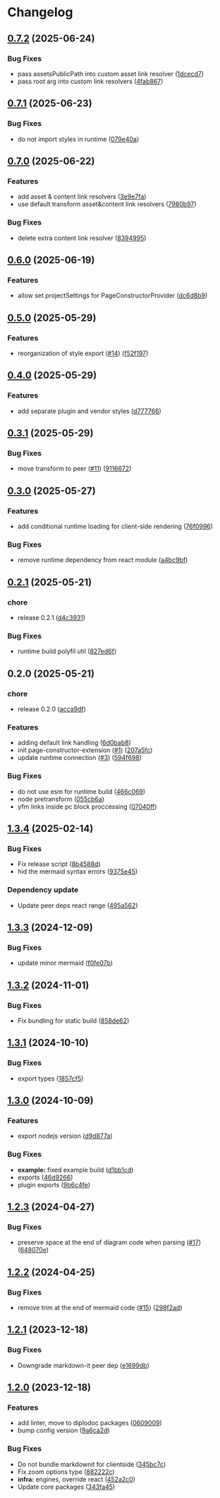 # Changelog

## [0.7.2](https://github.com/diplodoc-platform/page-constructor-extension/compare/v0.7.1...v0.7.2) (2025-06-24)


### Bug Fixes

* pass assetsPublicPath into custom asset link resolver ([1dcecd7](https://github.com/diplodoc-platform/page-constructor-extension/commit/1dcecd7ca8aac1a0d6739d947d514babc7db6cae))
* pass root arg into custom link resolvers ([4fab867](https://github.com/diplodoc-platform/page-constructor-extension/commit/4fab867805391dec6529b9d186a7c28ca6de2da4))

## [0.7.1](https://github.com/diplodoc-platform/page-constructor-extension/compare/v0.7.0...v0.7.1) (2025-06-23)


### Bug Fixes

* do not import styles in runtime ([079e40a](https://github.com/diplodoc-platform/page-constructor-extension/commit/079e40a42297b6808d20debb9d3fd00f48781acb))

## [0.7.0](https://github.com/diplodoc-platform/page-constructor-extension/compare/v0.6.0...v0.7.0) (2025-06-22)


### Features

* add asset & content link resolvers ([3e9e7fa](https://github.com/diplodoc-platform/page-constructor-extension/commit/3e9e7fa559ad28c52febe3bfaadf149dab571d33))
* use default transform asset&content link resolvers ([7980b97](https://github.com/diplodoc-platform/page-constructor-extension/commit/7980b97b833ade727bfcab836533ff0ce510569e))


### Bug Fixes

* delete extra content link resolver ([8394995](https://github.com/diplodoc-platform/page-constructor-extension/commit/8394995dd342b97c4a084728b513401a6ece05ae))

## [0.6.0](https://github.com/diplodoc-platform/page-constructor-extension/compare/v0.5.0...v0.6.0) (2025-06-19)


### Features

* allow set projectSettings for PageConstructorProvider ([dc6d8b9](https://github.com/diplodoc-platform/page-constructor-extension/commit/dc6d8b9ea0ebb82d0e5115ed45581433fcfb04b9))

## [0.5.0](https://github.com/diplodoc-platform/page-constructor-extension/compare/v0.4.0...v0.5.0) (2025-05-29)


### Features

* reorganization of style export ([#14](https://github.com/diplodoc-platform/page-constructor-extension/issues/14)) ([f52f197](https://github.com/diplodoc-platform/page-constructor-extension/commit/f52f19780721fb329371f947fa0c47bce87861b8))

## [0.4.0](https://github.com/diplodoc-platform/page-constructor-extension/compare/v0.3.1...v0.4.0) (2025-05-29)


### Features

* add separate plugin and vendor styles ([d777766](https://github.com/diplodoc-platform/page-constructor-extension/commit/d777766343f4f2eb5741de3769d4bbc956d45f90))

## [0.3.1](https://github.com/diplodoc-platform/page-constructor-extension/compare/v0.3.0...v0.3.1) (2025-05-29)


### Bug Fixes

* move transform to peer ([#11](https://github.com/diplodoc-platform/page-constructor-extension/issues/11)) ([9116672](https://github.com/diplodoc-platform/page-constructor-extension/commit/911667244997faeb705d8530641d04adf908a796))

## [0.3.0](https://github.com/diplodoc-platform/page-constructor-extension/compare/v0.2.1...v0.3.0) (2025-05-27)


### Features

* add conditional runtime loading for client-side rendering ([76f0996](https://github.com/diplodoc-platform/page-constructor-extension/commit/76f09964b2b246381f51bdb677857e7197a48310))


### Bug Fixes

* remove runtime dependency from react module ([a4bc9bf](https://github.com/diplodoc-platform/page-constructor-extension/commit/a4bc9bf0118da2216f530ae760e2533cd58c68a6))

## [0.2.1](https://github.com/diplodoc-platform/page-constructor-extension/compare/v0.2.0...v0.2.1) (2025-05-21)


### chore

* release 0.2.1 ([d4c3931](https://github.com/diplodoc-platform/page-constructor-extension/commit/d4c39315c8b1bcb641ee540cb8905f1ff1cc7953))


### Bug Fixes

* runtime build polyfil util ([827ed6f](https://github.com/diplodoc-platform/page-constructor-extension/commit/827ed6fe4434d933109b2664cb1d03b6a5ba3146))

## 0.2.0 (2025-05-21)


### chore

* release 0.2.0 ([acca9df](https://github.com/diplodoc-platform/page-constructor-extension/commit/acca9dfe7f6e8cec1b67eaab75aeda265b58f799))


### Features

* adding default link handling ([6d0bab8](https://github.com/diplodoc-platform/page-constructor-extension/commit/6d0bab88ba5e3b149569055d53e290fef050e30b))
* init page-constructor-extension ([#1](https://github.com/diplodoc-platform/page-constructor-extension/issues/1)) ([207a5fc](https://github.com/diplodoc-platform/page-constructor-extension/commit/207a5fce4c30c411f966476d63ec6731015aa912))
* update runtime connection ([#3](https://github.com/diplodoc-platform/page-constructor-extension/issues/3)) ([594f698](https://github.com/diplodoc-platform/page-constructor-extension/commit/594f698b6d8bfb8502d44f04c72494c111010e90))


### Bug Fixes

* do not use esm for runtime build ([466c069](https://github.com/diplodoc-platform/page-constructor-extension/commit/466c0691d32ef1bb111a1e50c50a013eaa7387d6))
* node pretransform ([055cb6a](https://github.com/diplodoc-platform/page-constructor-extension/commit/055cb6a2e9daddfc57982dea156fd965c0b35828))
* yfm links inside pc block proccessing ([07040ff](https://github.com/diplodoc-platform/page-constructor-extension/commit/07040ff172f982f8ba4b29bcab369196ecd140f4))

## [1.3.4](https://github.com/diplodoc-platform/mermaid-extension/compare/v1.3.3...v1.3.4) (2025-02-14)


### Bug Fixes

* Fix release script ([8b4588d](https://github.com/diplodoc-platform/mermaid-extension/commit/8b4588d54b898716e29a274e17b83ec23f4d314c))
* hid the mermaid syntax errors ([9375e45](https://github.com/diplodoc-platform/mermaid-extension/commit/9375e454145367dc1577be7473880acfbdb13a0d))


### Dependency update

* Update peer deps react range ([495a562](https://github.com/diplodoc-platform/mermaid-extension/commit/495a5627479c94772c9a66a13acb6fc4df7a93b2))

## [1.3.3](https://github.com/diplodoc-platform/mermaid-extension/compare/v1.3.2...v1.3.3) (2024-12-09)


### Bug Fixes

* update minor mermaid ([f0fe07b](https://github.com/diplodoc-platform/mermaid-extension/commit/f0fe07b2c7c9524cd96c103b37c28eba1173f0ff))

## [1.3.2](https://github.com/diplodoc-platform/mermaid-extension/compare/v1.3.1...v1.3.2) (2024-11-01)


### Bug Fixes

* Fix bundling for static build ([858de62](https://github.com/diplodoc-platform/mermaid-extension/commit/858de6236dfd76942f8c440a447bd410324818ca))

## [1.3.1](https://github.com/diplodoc-platform/mermaid-extension/compare/v1.3.0...v1.3.1) (2024-10-10)


### Bug Fixes

* export types ([1857cf5](https://github.com/diplodoc-platform/mermaid-extension/commit/1857cf50907506de4896498febfddf18ad22f061))

## [1.3.0](https://github.com/diplodoc-platform/mermaid-extension/compare/v1.2.3...v1.3.0) (2024-10-09)


### Features

* export nodejs version ([d9d877a](https://github.com/diplodoc-platform/mermaid-extension/commit/d9d877a93fbddb668b21e242e967ee874103593f))


### Bug Fixes

* **example:** fixed example build ([d1bb1cd](https://github.com/diplodoc-platform/mermaid-extension/commit/d1bb1cd56379879cb8c70ef4a9be62497e4a8a24))
* exports ([46d9266](https://github.com/diplodoc-platform/mermaid-extension/commit/46d9266d13cde85fbdee5d8a7992dfadc9770735))
* plugin exports ([9b6c4fe](https://github.com/diplodoc-platform/mermaid-extension/commit/9b6c4febca7710145cafb7fa318684ca4cc408b5))

## [1.2.3](https://github.com/diplodoc-platform/mermaid-extension/compare/v1.2.2...v1.2.3) (2024-04-27)


### Bug Fixes

* preserve space at the end of diagram code when parsing ([#17](https://github.com/diplodoc-platform/mermaid-extension/issues/17)) ([648070e](https://github.com/diplodoc-platform/mermaid-extension/commit/648070e4ac757f6096f595bd564752e705d68c22))

## [1.2.2](https://github.com/diplodoc-platform/mermaid-extension/compare/v1.2.1...v1.2.2) (2024-04-25)


### Bug Fixes

* remove trim at the end of mermaid code ([#15](https://github.com/diplodoc-platform/mermaid-extension/issues/15)) ([298f2ad](https://github.com/diplodoc-platform/mermaid-extension/commit/298f2adda6446d442ac217e005231d07571ae19c))

## [1.2.1](https://github.com/diplodoc-platform/mermaid-extension/compare/v1.2.0...v1.2.1) (2023-12-18)


### Bug Fixes

* Downgrade markdown-it peer dep ([e1699db](https://github.com/diplodoc-platform/mermaid-extension/commit/e1699dbea747d72a0b944fc87c828e21605b7a54))

## [1.2.0](https://github.com/diplodoc-platform/mermaid-extension/compare/v1.1.1...v1.2.0) (2023-12-18)


### Features

* add linter, move to diplodoc packages ([0609009](https://github.com/diplodoc-platform/mermaid-extension/commit/06090095ad8f828e182c33af855a2aac5d380372))
* bump config version ([9a6ca2d](https://github.com/diplodoc-platform/mermaid-extension/commit/9a6ca2da3693180feefcf05f873a86d8df3a5e2f))


### Bug Fixes

* Do not bundle markdownit for clientside ([345bc7c](https://github.com/diplodoc-platform/mermaid-extension/commit/345bc7c848a3160f7d69564d47c655db70076429))
* Fix zoom options type ([882222c](https://github.com/diplodoc-platform/mermaid-extension/commit/882222c4401208ba64bb9418d9e4cb52128c9289))
* **infra:** engines, override react ([452a2c0](https://github.com/diplodoc-platform/mermaid-extension/commit/452a2c01f9529ae4836603362219fabb53368393))
* Update core packages ([343fa45](https://github.com/diplodoc-platform/mermaid-extension/commit/343fa4593f2321c36f5f0c5acbfc2c4f45bbe9ae))
